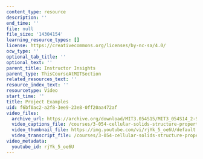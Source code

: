 ```yaml
---
content_type: resource
description: ''
end_time: ''
file: null
file_size: '14304154'
learning_resource_types: []
license: https://creativecommons.org/licenses/by-nc-sa/4.0/
ocw_type: ''
optional_tab_title: ''
optional_text: ''
parent_title: Instructor Insights
parent_type: ThisCourseAtMITSection
related_resources_text: ''
resource_index_text: ''
resourcetype: Video
start_time: ''
title: Project Examples
uid: f6bf0ac2-a2f8-3ee9-23e8-0ff20aa472af
video_files:
  archive_url: https://archive.org/download/MIT3.054S15/MIT3_054S14_2-StudentProjectExamples_300k.mp4
  video_captions_file: /courses/3-054-cellular-solids-structure-properties-and-applications-spring-2015/dcd5c20c01555497b013ea2da2eccc3a_rjYk_5_oe6U.vtt
  video_thumbnail_file: https://img.youtube.com/vi/rjYk_5_oe6U/default.jpg
  video_transcript_file: /courses/3-054-cellular-solids-structure-properties-and-applications-spring-2015/61757283847da1546946e05c9517e8a5_rjYk_5_oe6U.pdf
video_metadata:
  youtube_id: rjYk_5_oe6U
---
```

